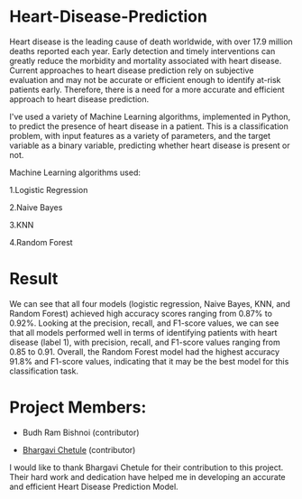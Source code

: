 # Heart-Disease-Prediction
Heart disease is the leading cause of death worldwide, with over 17.9
million deaths reported each year. Early detection and timely interventions can greatly
reduce the morbidity and mortality associated with heart disease. Current approaches
to heart disease prediction rely on subjective evaluation and may not be accurate or
efficient enough to identify at-risk patients early. Therefore, there is a need for a more
accurate and efficient approach to heart disease prediction.

I've used a variety of Machine Learning algorithms, implemented in Python, to predict the presence of heart disease in a patient. This is a classification problem, with input features as a variety of parameters, and the target variable as a binary variable, predicting whether heart disease is present or not.

Machine Learning algorithms used:

1.Logistic Regression 

2.Naive Bayes

3.KNN

4.Random Forest

# Result
We can see that all four models (logistic regression, Naive Bayes, KNN, and Random
Forest) achieved high accuracy scores ranging from 0.87% to 0.92%. Looking at the
precision, recall, and F1-score values, we can see that all models performed well in
terms of identifying patients with heart disease (label 1), with precision, recall, and
F1-score values ranging from 0.85 to 0.91. Overall, the Random Forest model had the
highest accuracy 91.8% and F1-score values, indicating that it may be the best model for this
classification task.


# Project Members:
- Budh Ram Bishnoi (contributor)

- [Bhargavi Chetule](https://github.com/bchetule) (contributor)

I would like to thank Bhargavi Chetule for their contribution to this project. Their hard work and dedication have helped me in developing an accurate and efficient Heart Disease Prediction Model.
